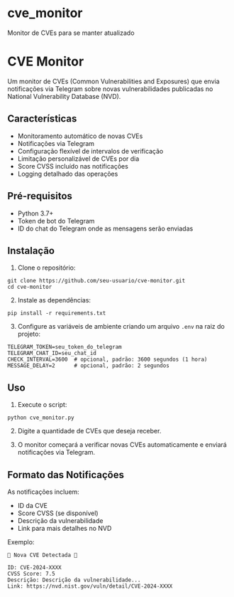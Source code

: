 # cve_monitor
Monitor de CVEs para se manter atualizado 

# CVE Monitor

Um monitor de CVEs (Common Vulnerabilities and Exposures) que envia notificações via Telegram sobre novas vulnerabilidades publicadas no National Vulnerability Database (NVD).

## Características

- Monitoramento automático de novas CVEs
- Notificações via Telegram
- Configuração flexível de intervalos de verificação
- Limitação personalizável de CVEs por dia
- Score CVSS incluído nas notificações
- Logging detalhado das operações

## Pré-requisitos

- Python 3.7+
- Token de bot do Telegram
- ID do chat do Telegram onde as mensagens serão enviadas

## Instalação

1. Clone o repositório:
```
git clone https://github.com/seu-usuario/cve-monitor.git
cd cve-monitor
```

2. Instale as dependências:
```
pip install -r requirements.txt
```

3. Configure as variáveis de ambiente criando um arquivo `.env` na raiz do projeto:
```env
TELEGRAM_TOKEN=seu_token_do_telegram
TELEGRAM_CHAT_ID=seu_chat_id
CHECK_INTERVAL=3600  # opcional, padrão: 3600 segundos (1 hora)
MESSAGE_DELAY=2      # opcional, padrão: 2 segundos
```

## Uso

1. Execute o script:
```
python cve_monitor.py
```

2. Digite a quantidade de CVEs que deseja receber.

3. O monitor começará a verificar novas CVEs automaticamente e enviará notificações via Telegram.

## Formato das Notificações

As notificações incluem:
- ID da CVE
- Score CVSS (se disponível)
- Descrição da vulnerabilidade
- Link para mais detalhes no NVD

Exemplo:
```
🚨 Nova CVE Detectada 🚨

ID: CVE-2024-XXXX
CVSS Score: 7.5
Descrição: Descrição da vulnerabilidade...
Link: https://nvd.nist.gov/vuln/detail/CVE-2024-XXXX
